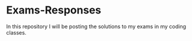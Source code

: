 # Exams-Responses
In this repository I will be posting the solutions to my exams in my coding classes.

